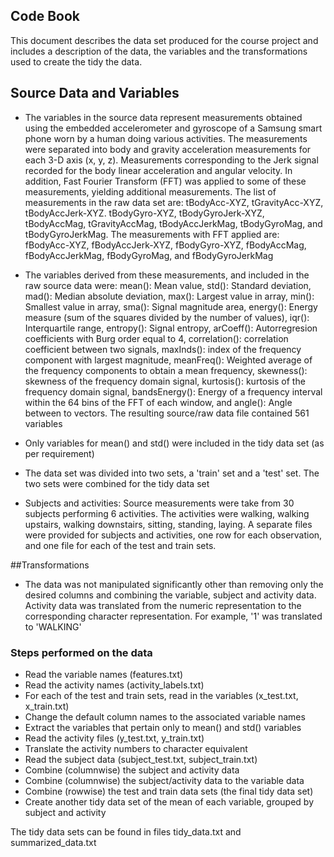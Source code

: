 ## Code Book

This document describes the data set produced for the course project and includes a description of the data, the variables and the transformations used to create the tidy the data.

## Source Data and Variables
* The variables in the source data represent measurements obtained using the embedded accelerometer and gyroscope of a Samsung smart phone worn by a human doing various activities.  The measurements were separated into body and gravity acceleration measurements for each 3-D axis (x, y, z).  Measurements corresponding to the Jerk signal recorded for the body linear acceleration and angular velocity.  In addition, Fast Fourier Transform (FFT) was applied to some of these measurements, yielding additional measurements.  The list of measurements in the raw data set are:  tBodyAcc-XYZ, tGravityAcc-XYZ, tBodyAccJerk-XYZ. tBodyGyro-XYZ, tBodyGyroJerk-XYZ, tBodyAccMag, tGravityAccMag, tBodyAccJerkMag, tBodyGyroMag, and tBodyGyroJerkMag.  The measurements with FFT applied are: fBodyAcc-XYZ, fBodyAccJerk-XYZ, fBodyGyro-XYZ, fBodyAccMag, fBodyAccJerkMag, fBodyGyroMag, and fBodyGyroJerkMag 

* The variables derived from these measurements, and included in the raw source data were: 
mean(): Mean value,
std(): Standard deviation,
mad(): Median absolute deviation,
max(): Largest value in array,
min(): Smallest value in array,
sma(): Signal magnitude area,
energy(): Energy measure (sum of the squares divided by the number of values),
iqr(): Interquartile range,
entropy(): Signal entropy,
arCoeff(): Autorregresion coefficients with Burg order equal to 4,
correlation(): correlation coefficient between two signals,
maxInds(): index of the frequency component with largest magnitude,
meanFreq(): Weighted average of the frequency components to obtain a mean frequency,
skewness(): skewness of the frequency domain signal,
kurtosis(): kurtosis of the frequency domain signal, 
bandsEnergy(): Energy of a frequency interval within the 64 bins of the FFT of each window,
and angle(): Angle between to vectors.  The resulting source/raw data file contained 561 variables

* Only variables for mean() and std() were included in the tidy data set (as per requirement)
* The data set was divided into two sets, a 'train' set and a 'test' set. The two sets were combined for the tidy data set

* Subjects and activities: Source measurements were take from 30 subjects performing 6 activities.  The activities were walking, walking upstairs, walking downstairs, sitting, standing, laying.  A separate files were provided for subjects and activities, one row for each observation, and one file for each of the test and train sets.

##Transformations
* The data was not manipulated significantly other than removing only the desired columns and combining the variable, subject and activity data.  Activity data was translated from the numeric representation to the corresponding character representation.  For example, '1' was translated to 'WALKING'

### Steps performed on the data
* Read the variable names (features.txt)
* Read the activity names (activity_labels.txt)
* For each of the test and train sets, read in the variables (x_test.txt, x_train.txt)
* Change the default column names to the associated variable names
* Extract the variables that pertain only to mean() and std() variables
* Read the activity files (y_test.txt, y_train.txt)
* Translate the activity numbers to character equivalent
* Read the subject data (subject_test.txt, subject_train.txt)
* Combine (columnwise) the subject and activity data
* Combine (columnwise) the subject/activity data to the variable data
* Combine (rowwise) the test and train data sets (the final tidy data set)
* Create another tidy data set of the mean of each variable, grouped by subject and activity

The tidy data sets can be found in files tidy_data.txt and summarized_data.txt

